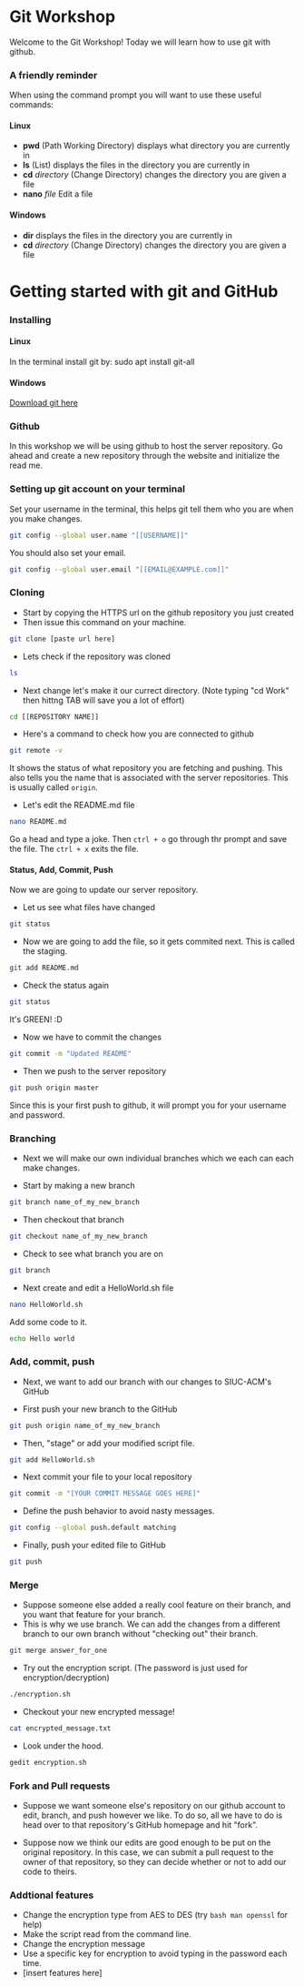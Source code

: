 # Git Workshop
Welcome to the Git Workshop! Today we will learn how to use git with github.

### A friendly reminder
When using the command prompt you will want to use these useful commands:
#### Linux
+ **pwd** (Path Working Directory) displays what directory you are currently in
+ **ls** (List) displays the files in the directory you are currently in
+ **cd** *directory* (Change Directory) changes the directory you are given a file
+ **nano** *file* Edit a file

#### Windows
+ **dir** displays the files in the directory you are currently in
+ **cd** *directory* (Change Directory) changes the directory you are given a file

# Getting started with git and GitHub
### Installing
#### Linux
In the terminal install git by: sudo apt install git-all

#### Windows
[Download git here](https://git-scm.com/download/win)

### Github
In this workshop we will be using github to host the server repository.
Go ahead and create a new repository through the website and initialize the read me.

### Setting up git account on your terminal

Set your username in the terminal, this helps git tell them who you are when you make changes.
```bash
git config --global user.name "[[USERNAME]]"
```

You should also set your email.
```bash
git config --global user.email "[[EMAIL@EXAMPLE.com]]"
```

### Cloning
+ Start by copying the HTTPS url on the github repository you just created
+ Then issue this command on your machine.
```bash
git clone [paste url here]
```
+ Lets check if the repository was cloned
```bash
ls
```

+ Next change let's make it our currect directory. (Note typing "cd Work" then hittng TAB will save you a lot of effort)
```bash
cd [[REPOSITORY NAME]]
```

+ Here's a command to check how you are connected to github
```bash
git remote -v
```
It shows the status of what repository you are fetching and pushing. This also tells you the name that is associated with the server repositories. This is usually called `origin`.

+ Let's edit the README.md file
```bash
nano README.md
```
Go a head and type a joke. Then `ctrl + o` go through thr prompt and save the file. The `ctrl + x` exits the file.

#### Status, Add, Commit, Push

Now we are going to update our server repository.
+ Let us see what files have changed
```bash
git status
```

+ Now we are going to add the file, so it gets commited next. This is called the staging.
```bash
git add README.md
```

+ Check the status again
```bash
git status
```
It's GREEN! :D

+ Now we have to commit the changes
```bash
git commit -m "Updated README"
```

+ Then we push to the server repository
```bash
git push origin master
```
Since this is your first push to github, it will prompt you for your username and password.


### Branching
+ Next we will make our own individual branches which we each can each make changes.

+ Start by making a new branch
```bash
git branch name_of_my_new_branch
```

+ Then checkout that branch
```bash
git checkout name_of_my_new_branch
```

+ Check to see what branch you are on
```bash
git branch
```

+ Next create and edit a HelloWorld.sh file 
```bash
nano HelloWorld.sh
```
Add some code to it.
```bash
echo Hello world
```

### Add, commit, push
+ Next, we want to add our branch with our changes to SIUC-ACM's GitHub

+ First push your new branch to the GitHub
```bash
git push origin name_of_my_new_branch
```

+ Then, "stage" or add your modified script file.
```bash
git add HelloWorld.sh
```
	
+ Next commit your file to your local repository
```bash
git commit -m "[YOUR COMMIT MESSAGE GOES HERE]"
```
+ Define the push behavior to avoid nasty messages.
```bash
git config --global push.default matching
```

+ Finally, push your edited file to GitHub
```bash
git push
```

### Merge
+ Suppose someone else added a really cool feature on their branch, and you want that feature for your branch.
+ This is why we use branch. We can add the changes from a different branch to our own branch without "checking out" their branch.

```bash
git merge answer_for_one
```

+ Try out the encryption script. (The password is just used for encryption/decryption)
```bash
./encryption.sh
```

+ Checkout your new encrypted message!
```bash
cat encrypted_message.txt
```

+ Look under the hood.
```bash
gedit encryption.sh
```

### Fork and Pull requests
+ Suppose we want someone else's repository on our github account to edit, branch, and push however we like. To do so, all we have to do is head over to that repository's GitHub homepage and hit "fork".

+ Suppose now we think our edits are good enough to be put on the original repository. In this case, we can submit a pull request to the owner of that repository, so they can decide whether or not to add our code to theirs.

### Addtional features
+ Change the encryption type from AES to DES (try ```bash man openssl``` for help)
+ Make the script read from the command line.
+ Change the encryption message
+ Use a specific key for encryption to avoid typing in the password each time.
+ [insert features here]
